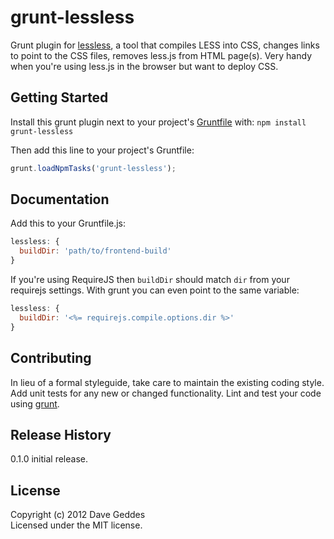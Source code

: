 # grunt-lessless

Grunt plugin for [lessless](http://github.com/geddesign/lessless), a tool that compiles LESS into CSS, changes links to point to the CSS files, removes less.js from HTML page(s). Very handy when you're using less.js in the browser but want to deploy CSS. 

## Getting Started
Install this grunt plugin next to your project's [Gruntfile][getting_started] with: `npm install grunt-lessless`

Then add this line to your project's Gruntfile:

```javascript
grunt.loadNpmTasks('grunt-lessless');
```

[grunt]: https://github.com/cowboy/grunt
[getting_started]: https://github.com/cowboy/grunt/blob/master/docs/getting_started.md

## Documentation
Add this to your Gruntfile.js:

```js
lessless: {
  buildDir: 'path/to/frontend-build'
}
```
If you're using RequireJS then `buildDir` should match `dir` from your requirejs settings. With grunt you can even point to the same variable: 

```js
lessless: {
  buildDir: '<%= requirejs.compile.options.dir %>'
}
```

## Contributing
In lieu of a formal styleguide, take care to maintain the existing coding style. Add unit tests for any new or changed functionality. Lint and test your code using [grunt][grunt].

## Release History
0.1.0 initial release. 

## License
Copyright (c) 2012 Dave Geddes  
Licensed under the MIT license.

